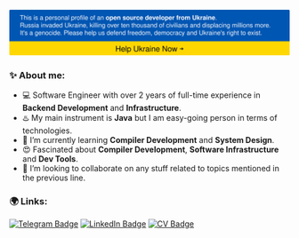 [![Stand With Ukraine](https://raw.githubusercontent.com/vshymanskyy/StandWithUkraine/main/banner-personal-page.svg)](https://stand-with-ukraine.pp.ua)

<!--## “I'm smart enough to know that I'm dumb.” — Richard P. Feynman

<img align="right" width="350" height="=250" src="https://i.pinimg.com/originals/62/f6/0e/62f60eb00055ce5a3580bd91559f9f94.gif">-->

### ✨ About me:

- 💻 Software Engineer with over 2 years of full-time experience in **Backend Development** and **Infrastructure**.
- ♨️ My main instrument is **Java** but I am easy-going person in terms of technologies.
- 🌱 I’m currently learning **Compiler Development** and **System Design**.
- 😍 Fascinated about **Compiler Development**, **Software Infrastructure** and **Dev Tools**. 
- 👯 I’m looking to collaborate on any stuff related to topics mentioned in the previous line.

### 🌍 Links:

[![Telegram Badge](https://img.shields.io/badge/-Telegram-0088cc?style=for-the-badge&logo=appveyor&logo=Telegram&logoColor=white&color=blue)](https://t.me/BaLiK_mem)
[![LinkedIn Badge](https://img.shields.io/badge/-Linked%20In-9cf?style=for-the-badge)](https://www.linkedin.com/in/balikfromua/)
[![CV Badge](https://img.shields.io/badge/-Resume-red?style=for-the-badge)](https://docs.google.com/viewer?url=https://github.com/BaLiKfromUA/resume/raw/main/Valentyn_Yukhymenko.pdf)
<!--
**BaLiKfromUA/BaLiKfromUA** is a ✨ _special_ ✨ repository because its `README.md` (this file) appears on your GitHub profile.

Here are some ideas to get you started:

- 🔭 I’m currently working on ...
- 🌱 I’m currently learning ...
- 👯 I’m looking to collaborate on ...
- 🤔 I’m looking for help with ...
- 💬 Ask me about ...
- 📫 How to reach me: ...
- 😄 Pronouns: ...
- ⚡ Fun fact: ...
-->
